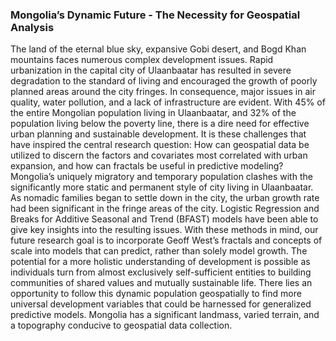 ### Mongolia’s Dynamic Future - The Necessity for Geospatial Analysis

The land of the eternal blue sky, expansive Gobi desert, and Bogd Khan mountains faces numerous complex development issues. Rapid urbanization in the capital city of Ulaanbaatar has resulted in severe degradation to the standard of living and encouraged the growth of poorly planned areas around the city fringes. In consequence, major issues in air quality, water pollution, and a lack of infrastructure are evident. With 45% of the entire Mongolian population living in Ulaanbaatar, and 32% of the population living below the poverty line, there is a dire need for effective urban planning and sustainable development. It is these challenges that have inspired the central research question: How can geospatial data be utilized to discern the factors and covariates most correlated with urban expansion, and how can fractals be useful in predictive modeling? Mongolia’s uniquely migratory and temporary population clashes with the significantly more static and permanent style of city living in Ulaanbaatar. As nomadic families began to settle down in the city, the urban growth rate had been significant in the fringe areas of the city. Logistic Regression and Breaks for Additive Seasonal and Trend (BFAST) models have been able to give key insights into the resulting issues. With these methods in mind, our future research goal is to incorporate Geoff West’s fractals and concepts of scale into models that can predict, rather than solely model growth. The potential for a more holistic understanding of development is possible as individuals turn from almost exclusively self-sufficient entities to building communities of shared values and mutually sustainable life. There lies an opportunity to follow this dynamic population geospatially to find more universal development variables that could be harnessed for generalized predictive models. Mongolia has a significant landmass, varied terrain, and a topography conducive to geospatial data collection.
